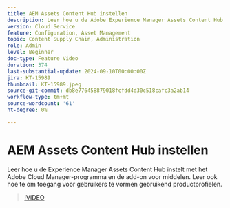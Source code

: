 ```yaml
---
title: AEM Assets Content Hub instellen
description: Leer hoe u de Adobe Experience Manager Assets Content Hub op AEM as a Cloud Service instelt.
version: Cloud Service
feature: Configuration, Asset Management
topic: Content Supply Chain, Administration
role: Admin
level: Beginner
doc-type: Feature Video
duration: 374
last-substantial-update: 2024-09-10T00:00:00Z
jira: KT-15989
thumbnail: KT-15989.jpeg
source-git-commit: db8e776458879018fcfdd4d30c518cafc3a2ab14
workflow-type: tm+mt
source-wordcount: '61'
ht-degree: 0%

---
```



# AEM Assets Content Hub instellen

Leer hoe u de Experience Manager Assets Content Hub instelt met het Adobe Cloud Manager-programma en de add-on voor middelen. Leer ook hoe te om toegang voor gebruikers te vormen gebruikend productprofielen.

>[!VIDEO](https://video.tv.adobe.com/v/3433513/?learn=on)

